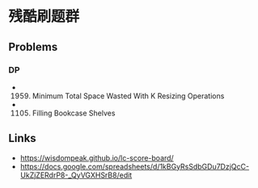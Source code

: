 # 残酷刷题群

## Problems

### DP

- 1959. Minimum Total Space Wasted With K Resizing Operations
- 1105. Filling Bookcase Shelves

## Links

- https://wisdompeak.github.io/lc-score-board/
- https://docs.google.com/spreadsheets/d/1kBGyRsSdbGDu7DzjQcC-UkZjZERdrP8-_QyVGXHSrB8/edit
